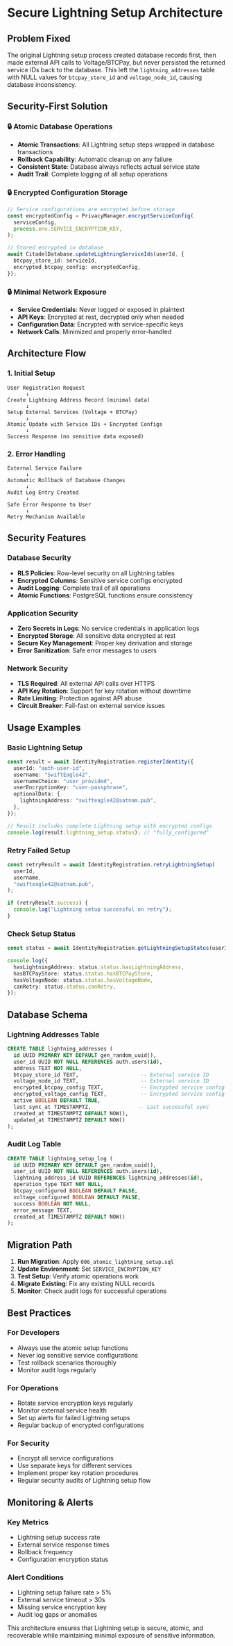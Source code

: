 # Secure Lightning Setup Architecture

## Problem Fixed

The original Lightning setup process created database records first, then made external API calls to Voltage/BTCPay, but never persisted the returned service IDs back to the database. This left the `lightning_addresses` table with NULL values for `btcpay_store_id` and `voltage_node_id`, causing database inconsistency.

## Security-First Solution

### 🔒 Atomic Database Operations

- **Atomic Transactions**: All Lightning setup steps wrapped in database transactions
- **Rollback Capability**: Automatic cleanup on any failure
- **Consistent State**: Database always reflects actual service state
- **Audit Trail**: Complete logging of all setup operations

### 🔒 Encrypted Configuration Storage

```typescript
// Service configurations are encrypted before storage
const encryptedConfig = PrivacyManager.encryptServiceConfig(
  serviceConfig,
  process.env.SERVICE_ENCRYPTION_KEY,
);

// Stored encrypted in database
await CitadelDatabase.updateLightningServiceIds(userId, {
  btcpay_store_id: serviceId,
  encrypted_btcpay_config: encryptedConfig,
});
```

### 🔒 Minimal Network Exposure

- **Service Credentials**: Never logged or exposed in plaintext
- **API Keys**: Encrypted at rest, decrypted only when needed
- **Configuration Data**: Encrypted with service-specific keys
- **Network Calls**: Minimized and properly error-handled

## Architecture Flow

### 1. Initial Setup

```
User Registration Request
      ↓
Create Lightning Address Record (minimal data)
      ↓
Setup External Services (Voltage + BTCPay)
      ↓
Atomic Update with Service IDs + Encrypted Configs
      ↓
Success Response (no sensitive data exposed)
```

### 2. Error Handling

```
External Service Failure
      ↓
Automatic Rollback of Database Changes
      ↓
Audit Log Entry Created
      ↓
Safe Error Response to User
      ↓
Retry Mechanism Available
```

## Security Features

### Database Security

- **RLS Policies**: Row-level security on all Lightning tables
- **Encrypted Columns**: Sensitive service configs encrypted
- **Audit Logging**: Complete trail of all operations
- **Atomic Functions**: PostgreSQL functions ensure consistency

### Application Security

- **Zero Secrets in Logs**: No service credentials in application logs
- **Encrypted Storage**: All sensitive data encrypted at rest
- **Secure Key Management**: Proper key derivation and storage
- **Error Sanitization**: Safe error messages to users

### Network Security

- **TLS Required**: All external API calls over HTTPS
- **API Key Rotation**: Support for key rotation without downtime
- **Rate Limiting**: Protection against API abuse
- **Circuit Breaker**: Fail-fast on external service issues

## Usage Examples

### Basic Lightning Setup

```typescript
const result = await IdentityRegistration.registerIdentity({
  userId: "auth-user-id",
  username: "SwiftEagle42",
  usernameChoice: "user_provided",
  userEncryptionKey: "user-passphrase",
  optionalData: {
    lightningAddress: "swifteagle42@satnam.pub",
  },
});

// Result includes complete Lightning setup with encrypted configs
console.log(result.lightning_setup.status); // "fully_configured"
```

### Retry Failed Setup

```typescript
const retryResult = await IdentityRegistration.retryLightningSetup(
  userId,
  username,
  "swifteagle42@satnam.pub",
);

if (retryResult.success) {
  console.log("Lightning setup successful on retry");
}
```

### Check Setup Status

```typescript
const status = await IdentityRegistration.getLightningSetupStatus(userId);

console.log({
  hasLightningAddress: status.status.hasLightningAddress,
  hasBTCPayStore: status.status.hasBTCPayStore,
  hasVoltageNode: status.status.hasVoltageNode,
  canRetry: status.status.canRetry,
});
```

## Database Schema

### Lightning Addresses Table

```sql
CREATE TABLE lightning_addresses (
  id UUID PRIMARY KEY DEFAULT gen_random_uuid(),
  user_id UUID NOT NULL REFERENCES auth.users(id),
  address TEXT NOT NULL,
  btcpay_store_id TEXT,                    -- External service ID
  voltage_node_id TEXT,                    -- External service ID
  encrypted_btcpay_config TEXT,            -- Encrypted service config
  encrypted_voltage_config TEXT,           -- Encrypted service config
  active BOOLEAN DEFAULT TRUE,
  last_sync_at TIMESTAMPTZ,               -- Last successful sync
  created_at TIMESTAMPTZ DEFAULT NOW(),
  updated_at TIMESTAMPTZ DEFAULT NOW()
);
```

### Audit Log Table

```sql
CREATE TABLE lightning_setup_log (
  id UUID PRIMARY KEY DEFAULT gen_random_uuid(),
  user_id UUID NOT NULL REFERENCES auth.users(id),
  lightning_address_id UUID REFERENCES lightning_addresses(id),
  operation_type TEXT NOT NULL,
  btcpay_configured BOOLEAN DEFAULT FALSE,
  voltage_configured BOOLEAN DEFAULT FALSE,
  success BOOLEAN NOT NULL,
  error_message TEXT,
  created_at TIMESTAMPTZ DEFAULT NOW()
);
```

## Migration Path

1. **Run Migration**: Apply `006_atomic_lightning_setup.sql`
2. **Update Environment**: Set `SERVICE_ENCRYPTION_KEY`
3. **Test Setup**: Verify atomic operations work
4. **Migrate Existing**: Fix any existing NULL records
5. **Monitor**: Check audit logs for successful operations

## Best Practices

### For Developers

- Always use the atomic setup functions
- Never log sensitive service configurations
- Test rollback scenarios thoroughly
- Monitor audit logs regularly

### For Operations

- Rotate service encryption keys regularly
- Monitor external service health
- Set up alerts for failed Lightning setups
- Regular backup of encrypted configurations

### For Security

- Encrypt all service configurations
- Use separate keys for different services
- Implement proper key rotation procedures
- Regular security audits of Lightning setup flow

## Monitoring & Alerts

### Key Metrics

- Lightning setup success rate
- External service response times
- Rollback frequency
- Configuration encryption status

### Alert Conditions

- Lightning setup failure rate > 5%
- External service timeout > 30s
- Missing service encryption key
- Audit log gaps or anomalies

This architecture ensures that Lightning setup is secure, atomic, and recoverable while maintaining minimal exposure of sensitive information.

